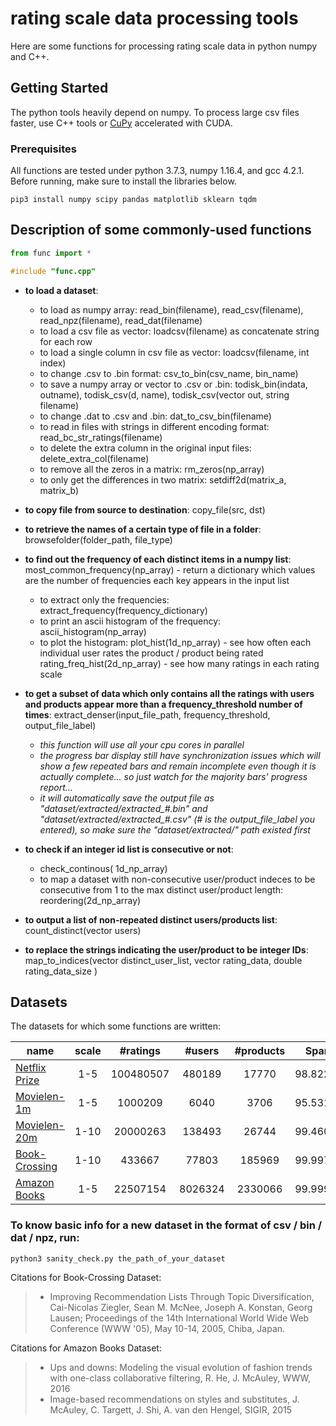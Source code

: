 # rating scale data processing tools

Here are some functions for processing rating scale data in python numpy and C++.

## Getting Started

The python tools heavily depend on numpy. To process large csv files faster, use C++ tools or [CuPy](https://docs-cupy.chainer.org/en/stable/) accelerated with CUDA.
### Prerequisites
All functions are tested under python 3.7.3, numpy 1.16.4, and gcc 4.2.1.
Before running, make sure to install the libraries below. 
```
pip3 install numpy scipy pandas matplotlib sklearn tqdm
```

## Description of some commonly-used functions
```python
from func import *
```
```cpp
#include "func.cpp"
```
* **to load a dataset**:
    * to load as numpy array:
        read_bin(filename),  read_csv(filename),  read_npz(filename),  read_dat(filename)
    * to load a csv file as vector<string>:
        loadcsv(filename) as concatenate string for each row 
    * to load a single column in csv file as vector<string>:
        loadcsv(filename, int index) 
    * to change .csv to .bin format:
        csv_to_bin(csv_name, bin_name)
    * to save a numpy array or vector<string> to .csv or .bin:
        todisk_bin(indata, outname), todisk_csv(d, name), todisk_csv(vector<string> out, string filename)
    * to change .dat to .csv and .bin:
        dat_to_csv_bin(filename)
    * to read in files with strings in different encoding format:
        read_bc_str_ratings(filename)
    * to delete the extra column in the original input files:
        delete_extra_col(filename)
    * to remove all the zeros in a matrix:
        rm_zeros(np_array)
    * to only get the differences in two matrix:
        setdiff2d(matrix_a, matrix_b)
        
* **to copy file from source to destination**:
        copy_file(src, dst)
        
* **to retrieve the names of a certain type of file in a folder**:
        browsefolder(folder_path, file_type)
        
* **to find out the frequency of each distinct items in a numpy list**:
        most_common_frequency(np_array) - return a dictionary which values are the number of frequencies each key appears in the input list
    * to extract only the frequencies:
        extract_frequency(frequency_dictionary)
    * to print an ascii histogram of the frequency:
        ascii_histogram(np_array)
    * to plot the histogram:
        plot_hist(1d_np_array) - see how often each individual user rates the product / product being rated
        rating_freq_hist(2d_np_array) - see how many ratings in each rating scale

* **to get a subset of data which only contains all the ratings with users and products appear more than a frequency_threshold number of times**:
     extract_denser(input_file_path, frequency_threshold, output_file_label)
    * *this function will use all your cpu cores in parallel*
    * *the progress bar display still have synchronization issues which will show a few repeated bars and remain incomplete even though it is actually complete... so just watch for the majority bars' progress report...*
    * *it will automatically save the output file as "dataset/extracted/extracted_#.bin" and "dataset/extracted/extracted_#.csv" (# is the output_file_label you entered), so make sure the "dataset/extracted/" path existed first*

* **to check if an integer id list is consecutive or not**:
    * check_continous( 1d_np_array)
    * to map a dataset with non-consecutive user/product indeces to be consecutive from 1 to the max distinct user/product length:
        reordering(2d_np_array)

* **to output a list of non-repeated distinct users/products list**:
     count_distinct(vector<string> users)

* **to replace the strings indicating the user/product to be integer IDs**:
        map_to_indices(vector<string> distinct_user_list, vector<string> rating_data, double rating_data_size )


## Datasets
The datasets for which some functions are written:

| name    |  scale |  #ratings | #users  |  #products | Sparsity |
| ------------- |:-------------:| :-------------:|:-------------:|:-------------:|-----:|
| [Netflix Prize](https://www.kaggle.com/netflix-inc/netflix-prize-data) | 1-5| 100480507   | 480189  |17770  | 98.8224%  |
| [Movielen-1m](https://grouplens.org/datasets/movielens/)    | 1-5| 1000209   | 6040  |3706  | 95.5316%  |
| [Movielen-20m](https://grouplens.org/datasets/movielens/)     | 1-10| 20000263   | 138493  |26744  | 99.4600%  |
| [Book-Crossing](http://www2.informatik.uni-freiburg.de/~cziegler/BX/)  | 1-10| 433667   | 77803  |185969  | 99.9970%  |
| [Amazon Books](http://jmcauley.ucsd.edu/data/amazon/links.html) | 1-5| 22507154   | 8026324  |2330066  | 99.9999%  |


### To know basic info for a new dataset in the format of csv / bin / dat / npz, run:
```
python3 sanity_check.py the_path_of_your_dataset
```

Citations for Book-Crossing Dataset:
> * Improving Recommendation Lists Through Topic Diversification,   Cai-Nicolas Ziegler, Sean M. McNee, Joseph A. Konstan, Georg Lausen; Proceedings of the 14th International World Wide Web Conference (WWW '05), May 10-14, 2005, Chiba, Japan.

Citations for Amazon Books Dataset:
> * Ups and downs: Modeling the visual evolution of fashion trends with one-class collaborative filtering,  R. He, J. McAuley,  WWW, 2016
>  * Image-based recommendations on styles and substitutes,  J. McAuley, C. Targett, J. Shi, A. van den Hengel,  SIGIR, 2015

